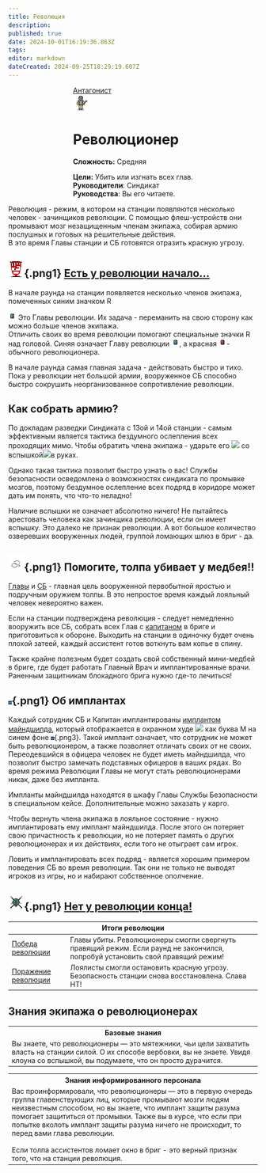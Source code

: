 ```yaml
---
title: Революция
description: 
published: true
date: 2024-10-01T16:19:36.863Z
tags: 
editor: markdown
dateCreated: 2024-09-25T18:29:19.607Z
---
```


<div style="display: flex; justify-content: center;">
<div class="roles-passport antag">
  <div class="title antag"><a href="/roles/antagonists">Антагонист</a></div>
  <div>
    <div><div><img src="/roles/revolution.png" id="flashImage"></div></div>
  <div><div>
    <h1>Революционер</h1>
    <p><strong>Сложность:</strong> Средняя</p>
    <strong>Цели:</strong> Убить или изгнать всех глав.<br>
    <b>Руководители</b>: Синдикат<br>
    <b>Руководства</b>: Вы его читаете.
  </div></div>
  </div>
</div>
</div>

Революция - режим, в котором на станции появляются несколько человек - зачинщиков революции. С помощью флеш-устройств они промывают мозг незащищенным членам экипажа, собирая армию послушных и готовых на решительные действия.  
В это время Главы станции и СБ готовятся отразить красную угрозу.



## ![](/banner_revolution.png){.png1} <span class="up">[Есть у революции начало...](https://www.youtube.com/watch?v=ZTzZlOKnYlw)</span>

<div class="upp">

В начале раунда на станции появляется несколько членов экипажа, помеченных синим значком R 

![](/reva_head1.png) Это Главы революции. Их задача - переманить на свою сторону как можно больше членов экипажа.   
Отличить своих во время революции помогают специальные значки R над головой. Синяя означает Главу революции ![](/reva_head1.png), а красная ![](/reva_podsos1.png)- обычного революционера.

В начале раунда самая главная задача - действовать быстро и тихо. Пока у революции нет большой армии, вооруженное СБ способно быстро сокрушить неорганизованное сопротивление революции.

## Как собрать армию?

По докладам разведки Синдиката с 13ой и 14ой станции - самым эффективным является тактика бездумного ослепления всех проходящих мимо. Чтобы обратить члена экипажа - ударьте его ![](/harm.png) со вспышкой![](/flash.png)в руках.

Однако такая тактика позволит быстро узнать о вас! Службы безопасности осведомлена о возможностях синдиката по промывке мозгов, поэтому бездумное ослепление всех подряд в коридоре может дать им понять, что что-то неладно!

Наличие вспышки не означает абсолютно ничего! Не пытайтесь арестовать человека как зачинщика революции, если он имеет вспышку. Это далеко не признак революции. А вот большое количество озверевших вооруженных людей, группой ломающих шлюз в бриг - да.

</div>

## ![](/cuff.png){.png1} Помогите, толпа убивает у медбея!!

[Главы](/roles/command) и [СБ](/roles/securityservicedepartment) - главная цель вооруженной первобытной яростью и подручным оружием толпы. В это непростое время каждый лояльный человек невероятно важен. 

Если на станции подтверждена революция - следует немедленно вооружить все СБ, собрать всех Глав с [капитаном](/roles/captain) в бриге и приготовиться к обороне. Выходить на станции в одиночку будет очень плохой затеей, каждый ассистент готов воткнуть вам копье в спину.

Также крайне полезным будет создать свой собственный мини-медбей в бриге, где будет работать Главный Врач и имплантированные врачи. Раненным защитникам блокадного брига нужно где-то лечиться!

## ![](/mindshield.png){.png1} <span class="up">Об имплантах</span>

Каждый сотрудник СБ и Капитан имплантированы [имплантом майндшилда](/guides/implants), который отображается в охранном худе ![](/secglasses.png) как буква M на синем фоне ![](/mindshield.png){.png3}. Такой имплант означает, что сотрудник не может быть революционером, а также позволяет отличать своих от не своих. Переодевшийся в офицера человек не будет иметь майндшилда, что позволит быстро замечать подставных офицеров в ваших рядах. Во время режима Революции Главы не могут стать революционерами никак, даже без импланта.

Импланты майндшилда находятся в шкафу Главы Службы Безопасности в специальном кейсе. Дополнительные можно заказать у карго.

Чтобы вернуть члена экипажа в лояльное состояние - нужно имплантировать ему имплант майндшилда. После этого он потеряет свою причастность к революции, но не потеряет память о других революционерах и их действиях, если того не отыграет сам игрок.  

Ловить и имплантировать всех подряд - является хорошим примером поведения СБ во время революции. Так они не только не выводят игроков из игры, но и набирают собственное ополчение.

## ![](/rev2.png){.png1} <span class="up">[Нет у революции конца!](https://www.youtube.com/watch?v=xRxa89EfCGs)</span>

<center>
  <table class="ant">
    <thead>
      <tr>
        <th colspan="2">Итоги революции</th>
      </tr>
    </thead>
    <tbody>
      <tr>
        <td><a href="https://www.youtube.com/watch?v=IFZzS0PcSp4">Победа революции</a></td>
        <td>Главы убиты. Революционеры смогли свергнуть правящий режим. Если раунд не закончился, попробуй установить свой правящий режим!</td>
      </tr>
      <tr>
        <td><a href="https://www.youtube.com/watch?v=C4RkHNgUcxM)">Поражение революции</a></td>
        <td>Лоялисты смогли остановить красную угрозу. Безопасность станции снова восстановлена. Слава НТ!</td>
      </tr>
    </tbody>
  </table>
</center>

## Знания экипажа о революционерах

<table class="base tb">
<tr><th>Базовые знания</th></tr>
<tr><td>Вы знаете, что революционеры — это мятежники, чьи цели захватить власть на станции силой. О их способе вербовки, вы не знаете. Увидя клоуна со вспышкой, вы подумаете, что он просто дурачится.</td></tr>
</table>

<table class="inf tb">
<tr><th>Знания информированного персонала</th></tr>
<tr><td>Вас проинформировали, что революционеры — это в первую очередь группа главенствующих лиц, которые промывают мозги людям неизвестным способом, но вы знаете, что имплант защиты разума помогает защититься от промывки. Также вы в курсе, что если при попытке вколоть имплант защиты разума ничего не происходит, то перед вами глава революции. <br><br>Если толпа ассистентов ломает окно в бриг - это верный признак того, что на станции революция.</td></tr>
</table>

<div class="table"></div>